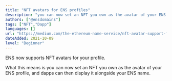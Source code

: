 ```yaml
---
title: "NFT avatars for ENS profiles"
description: "you can now set an NFT you own as the avatar of your ENS profile, and dapps can then display it alongside your ENS name."
authors: ["@ensdomains"]
tags: ["NFT","Dapp"]
languages: []
url: "https://medium.com/the-ethereum-name-service/nft-avatar-support-for-ens-profiles-bd4a5553f089"
dateAdded: 2021-10-09
level: "Beginner"
---
```


ENS now supports NFT avatars for your profile.

What this means is you can now set an NFT you own as the avatar of your ENS profile, and dapps can then display it alongside your ENS name.